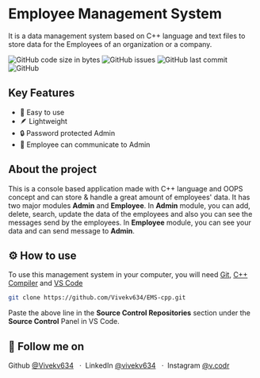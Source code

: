 # Employee Management System
It is a data management system based on C++ language and text files to store data for the Employees of an organization or a company.


![GitHub code size in bytes](https://img.shields.io/github/languages/code-size/vivekv634/EMS-cpp?style=for-the-badge)
![GitHub issues](https://img.shields.io/github/issues/vivekv634/EMS-cpp?style=for-the-badge)
![GitHub last commit](https://img.shields.io/github/last-commit/vivekv634/EMS-cpp?style=for-the-badge)
![GitHub](https://img.shields.io/github/license/vivekv634/ems-cpp?style=for-the-badge)

##  Key Features
* 🫶 Easy to use
* 🪶 Lightweight
* 🔒 Password protected Admin 
* 💭 Employee can communicate to Admin

##  About the project
This is a console based application made with C++ language and OOPS concept and can store & handle a great amount of employees' data. It has two major modules **Admin** and **Employee**. In **Admin** module, you can add, delete, search, update the data of the employees and also you can see the messages send by the employees. In **Employee** module, you can see your data and can send message to **Admin**.

## ⚙️ How to use
To use this management system in your computer, you will need [Git](https://git-scm.com/), [C++ Compiler](https://sourceforge.net/projects/orwelldevcpp/) and [VS Code](https://code.visualstudio.com/download)

```bash
git clone https://github.com/Vivekv634/EMS-cpp.git
```
Paste the above line in the **Source Control Repositories** section under the **Source Control** Panel in VS Code.

## 🤝 Follow me on
Github [@Vivekv634](https://github.com/Vivekv634) &nbsp; &middot;&nbsp;
LinkedIn [@vivekv634](https://www.linkedin.com/in/vivekv634/) &nbsp; &middot;&nbsp;
Instagram [@v.codr](https://www.instagram.com/v.codr/)
